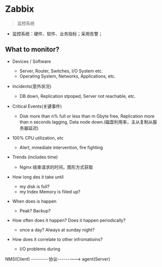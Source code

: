 # Zabbix

> 监控系统

- 监控系统：硬件、软件、业务指标；采用告警；

## What to monitor?

- Devices / Software
  - Server, Router, Switches, I/O System etc.
  - Operating System, Networks, Applications, etc.

- Incidents(意外状况)
  - DB down, Replication stpoped, Server not reachable, etc.

- Critical Events(关键事件)
  - Disk more than n% full or less than m Gbyte free, Replication more than n seconds lagging, Data node down.(磁盘利用率，主从复制从服务器延迟)

- 100% CPU utilization, etc
  - Alert, mmediate intervention, fire fighting

- Trends (includes time)
  - Nginx 结束请求的时间，图形方式获取

- How long des it take until
  - my disk is full?
  - my Index Memory is fiiled up?

- When does is happen
  - Peak? Backup?

- How often does it happen? Does it happen periodically?
  - once a day? Always at sunday night?

- How does it correlate to other infromatioins?
  - I/O problems during 

NMS(Client) ---------协议---------> agent(Server)